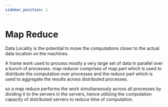 ```yaml
---
sidebar_position: 1
---
```


# Map Reduce

<!-- Add **Markdown or React** files to `src/pages` to create a **standalone page**:

- `src/pages/index.js` → `localhost:3000/`
- `src/pages/foo.md` → `localhost:3000/foo`
- `src/pages/foo/bar.js` → `localhost:3000/foo/bar` -->

<!-- ## Create your first React Page

Create a file at `src/pages/my-react-page.js`: -->

<!-- ```jsx title="src/pages/my-react-page.js"
import React from 'react';
import Layout from '@theme/Layout';

export default function MyReactPage() {
  return (
    <Layout>
      <h1>My React page</h1>
      <p>This is a React page</p>
    </Layout>
  );
}
``` -->

<!-- A new page is now available at [http://localhost:3000/my-react-page](http://localhost:3000/my-react-page). -->

<!-- ## Create your first Markdown Page -->

<!-- Create a file at `src/pages/my-markdown-page.md`:

```mdx title="src/pages/my-markdown-page.md"
# My Markdown page

This is a Markdown page
```

A new page is now available at [http://localhost:3000/my-markdown-page](http://localhost:3000/my-markdown-page). -->

Data Locality is the potential to move the computations closer to the actual data location on the machines. 

A frame work  used to process mostly a very large set of data in parallel over a bunch of processes.
map reducer comprises of map part which is used to distribute the computation over processes and the reduce part which is used to aggregate the results across distributed processes.

so a map reduce performs the work simultaneously across all processes by dividing it to the servers in the servers, hence utilizing the computation capacity of distributed servers to reduce time of computation.  